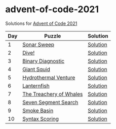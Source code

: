 # advent-of-code-2021

Solutions for [Advent of Code 2021](https://adventofcode.com/2021)

| Day | Puzzle                                                         | Solution                             |
|-----|----------------------------------------------------------------|--------------------------------------|
| 1   | [Sonar Sweep](https://adventofcode.com/2021/day/1)             | [Solution](src/main/kotlin/Day1.kt)  |
| 2   | [Dive!](https://adventofcode.com/2021/day/2)                   | [Solution](src/main/kotlin/Day2.kt)  |
| 3   | [Binary Diagnostic](https://adventofcode.com/2021/day/3)       | [Solution](src/main/kotlin/Day3.kt)  |
| 4   | [Giant Squid](https://adventofcode.com/2021/day/4)             | [Solution](src/main/kotlin/Day4.kt)  |
| 5   | [Hydrothermal Venture](https://adventofcode.com/2021/day/5)    | [Solution](src/main/kotlin/Day5.kt)  |
| 6   | [Lanternfish](https://adventofcode.com/2021/day/6)             | [Solution](src/main/kotlin/Day6.kt)  |
| 7   | [The Treachery of Whales](https://adventofcode.com/2021/day/7) | [Solution](src/main/kotlin/Day7.kt)  |
| 8   | [Seven Segment Search](https://adventofcode.com/2021/day/8)    | [Solution](src/main/kotlin/Day8.kt)  |
| 9   | [Smoke Basin](https://adventofcode.com/2021/day/9)             | [Solution](src/main/kotlin/Day9.kt)  |
| 10  | [Syntax Scoring](https://adventofcode.com/2021/day/10)         | [Solution](src/main/kotlin/Day10.kt) |

